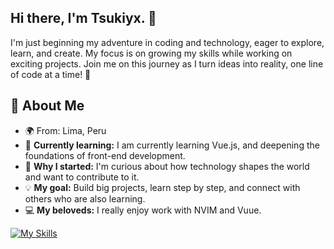 ## Hi there, I'm Tsukiyx. 👋

I'm just beginning my adventure in coding and technology, eager to explore, learn, and create. My focus is on growing my skills while working on exciting projects. Join me on this journey as I turn ideas into reality, one line of code at a time! 🚀

## 🌟 About Me
- 🌍 From: Lima, Peru  
- 🌱 **Currently learning:** I am currently learning Vue.js, and deepening the foundations of front-end development.
- 🤔 **Why I started:** I'm curious about how technology shapes the world and want to contribute to it.  
- 💡 **My goal:** Build big projects, learn step by step, and connect with others who are also learning.
- 💻 **My beloveds:** I really enjoy work with NVIM and Vuue.

[![My Skills](https://skillicons.dev/icons?i=vue,js,html,css,neovim)](https://skillicons.dev)

